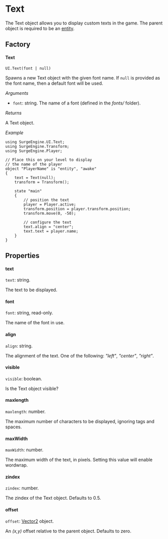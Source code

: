 Text
====

The Text object allows you to display custom texts in the game. The parent object is required to be an [entity](entity).

Factory
-------

#### Text

`UI.Text(font | null)`

Spawns a new Text object with the given font name. If `null` is provided as the font name, then a default font will be used.

*Arguments*

* `font`: string. The name of a font (defined in the *fonts/* folder).

*Returns*

A Text object.

*Example*
```
using SurgeEngine.UI.Text;
using SurgeEngine.Transform;
using SurgeEngine.Player;

// Place this on your level to display
// the name of the player
object "PlayerName" is "entity", "awake"
{
    text = Text(null);
    transform = Transform();

    state "main"
    {
        // position the text
        player = Player.active;
        transform.position = player.transform.position;
        transform.move(0, -50);

        // configure the text
        text.align = "center";
        text.text = player.name;
    }
}
```



Properties
----------

#### text

`text`: string.

The text to be displayed.

#### font

`font`: string, read-only.

The name of the font in use.

#### align

`align`: string.

The alignment of the text. One of the following: *"left"*, *"center"*, *"right"*.

#### visible

`visible`: boolean.

Is the Text object visible?

#### maxlength

`maxlength`: number.

The maximum number of characters to be displayed, ignoring *<color>* tags and spaces.

#### maxWidth

`maxWidth`: number.

The maximum width of the text, in pixels. Setting this value will enable wordwrap.

#### zindex

`zindex`: number.

The zindex of the Text object. Defaults to 0.5.

#### offset

`offset`: [Vector2](vector2) object.

An *(x,y)* offset relative to the parent object. Defaults to zero.

